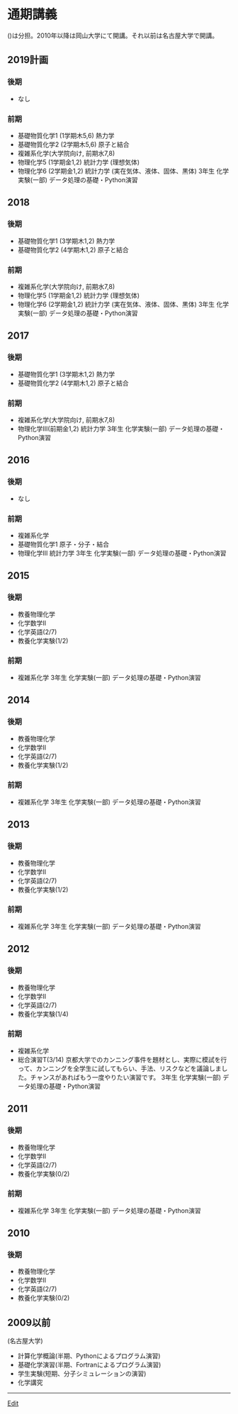 # 通期講義

()は分担。2010年以降は岡山大学にて開講。それ以前は名古屋大学で開講。



## 2019計画

### 後期


* なし

### 前期


* 基礎物質化学1 (1学期木5,6) 熱力学
* 基礎物質化学2 (2学期木5,6) 原子と結合
* 複雑系化学(大学院向け, 前期水7,8)
* 物理化学5 (1学期金1,2) 統計力学 (理想気体)
* 物理化学6 (2学期金1,2) 統計力学 (実在気体、液体、固体、黒体)
3年生 化学実験(一部) データ処理の基礎・Python演習



## 2018

### 後期


* 基礎物質化学1 (3学期木1,2) 熱力学
* 基礎物質化学2 (4学期木1,2) 原子と結合

### 前期


* 複雑系化学(大学院向け, 前期水7,8)
* 物理化学5 (1学期金1,2) 統計力学 (理想気体)
* 物理化学6 (2学期金1,2) 統計力学 (実在気体、液体、固体、黒体)
3年生 化学実験(一部) データ処理の基礎・Python演習



## 2017

### 後期


* 基礎物質化学1 (3学期木1,2) 熱力学
* 基礎物質化学2 (4学期木1,2) 原子と結合

### 前期


* 複雑系化学(大学院向け, 前期水7,8)
* 物理化学III(前期金1,2) 統計力学
3年生 化学実験(一部) データ処理の基礎・Python演習



## 2016

### 後期


* なし

### 前期


* 複雑系化学
* 基礎物質化学1 原子・分子・結合
* 物理化学III 統計力学
3年生 化学実験(一部) データ処理の基礎・Python演習



## 2015

### 後期


* 教養物理化学
* 化学数学II
* 化学英語(2/7)
* 教養化学実験(1/2)

### 前期


* 複雑系化学
3年生 化学実験(一部) データ処理の基礎・Python演習



## 2014

### 後期


* 教養物理化学
* 化学数学II
* 化学英語(2/7)
* 教養化学実験(1/2)

### 前期


* 複雑系化学
3年生 化学実験(一部) データ処理の基礎・Python演習



## 2013

### 後期


* 教養物理化学
* 化学数学II
* 化学英語(2/7)
* 教養化学実験(1/2)

### 前期


* 複雑系化学
3年生 化学実験(一部) データ処理の基礎・Python演習



## 2012

### 後期


* 教養物理化学
* 化学数学II
* 化学英語(2/7)
* 教養化学実験(1/4)

### 前期


* 複雑系化学
* 総合演習T(3/14) 京都大学でのカンニング事件を題材とし、実際に模試を行って、カンニングを全学生に試してもらい、手法、リスクなどを議論しました。チャンスがあればもう一度やりたい演習です。
3年生 化学実験(一部) データ処理の基礎・Python演習



## 2011

### 後期


* 教養物理化学
* 化学数学II
* 化学英語(2/7)
* 教養化学実験(0/2)

### 前期


* 複雑系化学
3年生 化学実験(一部) データ処理の基礎・Python演習



## 2010

### 後期


* 教養物理化学
* 化学数学II
* 化学英語(2/7)
* 教養化学実験(0/2)



## 2009以前

(名古屋大学)


* 計算化学概論(半期、Pythonによるプログラム演習)
* 基礎化学演習(半期、Fortranによるプログラム演習)
* 学生実験(短期、分子シミュレーションの演習)
* 化学講究





----
[Edit](https://github.com/vitroid/vitroid.github.io/edit/master/MD/通期講義.md)
